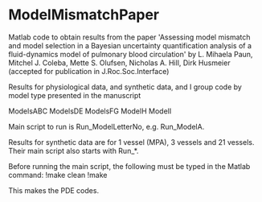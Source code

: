 # ModelMismatchPaper

Matlab code to obtain results from the paper 'Assessing model mismatch and model selection in a Bayesian uncertainty quantification analysis of a fluid-dynamics model of pulmonary blood circulation' by L. Mihaela Paun, Mitchel J. Coleba, Mette S. Olufsen, Nicholas A. Hill, Dirk Husmeier (accepted for publication in J.Roc.Soc.Interface)

Results for physiological data, and synthetic data, and I group code by model type presented in the manuscript

ModelsABC
ModelsDE
ModelsFG
ModelH
ModelI

Main script to run is Run_ModelLetterNo, e.g. Run_ModelA.

Results for synthetic data are for 1 vessel (MPA), 3 vessels and 21 vessels. Their main script also starts with Run_*.

Before running the main script, the following must be typed in the Matlab command:
!make clean
!make

This makes the PDE codes.

